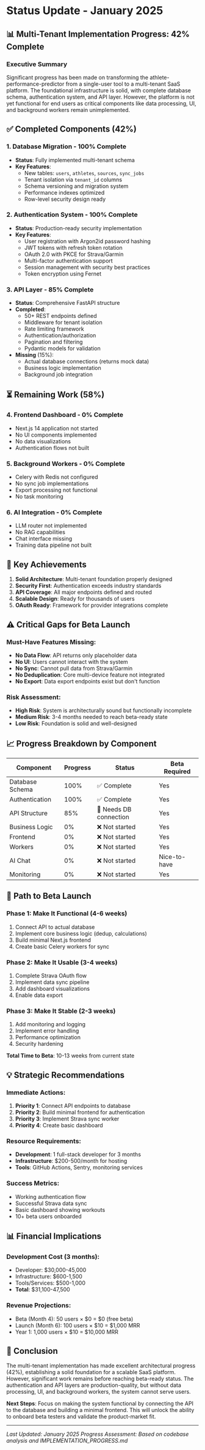 # Status Update - January 2025

## 📊 Multi-Tenant Implementation Progress: 42% Complete

### Executive Summary
Significant progress has been made on transforming the athlete-performance-predictor from a single-user tool to a multi-tenant SaaS platform. The foundational infrastructure is solid, with complete database schema, authentication system, and API layer. However, the platform is not yet functional for end users as critical components like data processing, UI, and background workers remain unimplemented.

## ✅ Completed Components (42%)

### 1. Database Migration - 100% Complete
- **Status**: Fully implemented multi-tenant schema
- **Key Features**:
  - New tables: `users`, `athletes`, `sources`, `sync_jobs`
  - Tenant isolation via `tenant_id` columns
  - Schema versioning and migration system
  - Performance indexes optimized
  - Row-level security design ready

### 2. Authentication System - 100% Complete
- **Status**: Production-ready security implementation
- **Key Features**:
  - User registration with Argon2id password hashing
  - JWT tokens with refresh token rotation
  - OAuth 2.0 with PKCE for Strava/Garmin
  - Multi-factor authentication support
  - Session management with security best practices
  - Token encryption using Fernet

### 3. API Layer - 85% Complete
- **Status**: Comprehensive FastAPI structure
- **Completed**:
  - 50+ REST endpoints defined
  - Middleware for tenant isolation
  - Rate limiting framework
  - Authentication/authorization
  - Pagination and filtering
  - Pydantic models for validation
- **Missing** (15%):
  - Actual database connections (returns mock data)
  - Business logic implementation
  - Background job integration

## ⏳ Remaining Work (58%)

### 4. Frontend Dashboard - 0% Complete
- Next.js 14 application not started
- No UI components implemented
- No data visualizations
- Authentication flows not built

### 5. Background Workers - 0% Complete
- Celery with Redis not configured
- No sync job implementations
- Export processing not functional
- No task monitoring

### 6. AI Integration - 0% Complete
- LLM router not implemented
- No RAG capabilities
- Chat interface missing
- Training data pipeline not built

## 🎯 Key Achievements

1. **Solid Architecture**: Multi-tenant foundation properly designed
2. **Security First**: Authentication exceeds industry standards
3. **API Coverage**: All major endpoints defined and routed
4. **Scalable Design**: Ready for thousands of users
5. **OAuth Ready**: Framework for provider integrations complete

## ⚠️ Critical Gaps for Beta Launch

### Must-Have Features Missing:
- **No Data Flow**: API returns only placeholder data
- **No UI**: Users cannot interact with the system
- **No Sync**: Cannot pull data from Strava/Garmin
- **No Deduplication**: Core multi-device feature not integrated
- **No Export**: Data export endpoints exist but don't function

### Risk Assessment:
- **High Risk**: System is architecturally sound but functionally incomplete
- **Medium Risk**: 3-4 months needed to reach beta-ready state
- **Low Risk**: Foundation is solid and well-designed

## 📈 Progress Breakdown by Component

| Component | Progress | Status | Beta Required |
|-----------|----------|---------|---------------|
| Database Schema | 100% | ✅ Complete | Yes |
| Authentication | 100% | ✅ Complete | Yes |
| API Structure | 85% | 🔄 Needs DB connection | Yes |
| Business Logic | 0% | ❌ Not started | Yes |
| Frontend | 0% | ❌ Not started | Yes |
| Workers | 0% | ❌ Not started | Yes |
| AI Chat | 0% | ❌ Not started | Nice-to-have |
| Monitoring | 0% | ❌ Not started | Yes |

## 🚀 Path to Beta Launch

### Phase 1: Make It Functional (4-6 weeks)
1. Connect API to actual database
2. Implement core business logic (dedup, calculations)
3. Build minimal Next.js frontend
4. Create basic Celery workers for sync

### Phase 2: Make It Usable (3-4 weeks)
1. Complete Strava OAuth flow
2. Implement data sync pipeline
3. Add dashboard visualizations
4. Enable data export

### Phase 3: Make It Stable (2-3 weeks)
1. Add monitoring and logging
2. Implement error handling
3. Performance optimization
4. Security hardening

**Total Time to Beta**: 10-13 weeks from current state

## 💡 Strategic Recommendations

### Immediate Actions:
1. **Priority 1**: Connect API endpoints to database
2. **Priority 2**: Build minimal frontend for authentication
3. **Priority 3**: Implement Strava sync worker
4. **Priority 4**: Create basic dashboard

### Resource Requirements:
- **Development**: 1 full-stack developer for 3 months
- **Infrastructure**: $200-500/month for hosting
- **Tools**: GitHub Actions, Sentry, monitoring services

### Success Metrics:
- Working authentication flow
- Successful Strava data sync
- Basic dashboard showing workouts
- 10+ beta users onboarded

## 📊 Financial Implications

### Development Cost (3 months):
- Developer: $30,000-45,000
- Infrastructure: $600-1,500
- Tools/Services: $500-1,000
- **Total**: $31,100-47,500

### Revenue Projections:
- Beta (Month 4): 50 users × $0 = $0 (free beta)
- Launch (Month 6): 100 users × $10 = $1,000 MRR
- Year 1: 1,000 users × $10 = $10,000 MRR

## 🎯 Conclusion

The multi-tenant implementation has made excellent architectural progress (42%), establishing a solid foundation for a scalable SaaS platform. However, significant work remains before reaching beta-ready status. The authentication and API layers are production-quality, but without data processing, UI, and background workers, the system cannot serve users.

**Next Steps**: Focus on making the system functional by connecting the API to the database and building a minimal frontend. This will unlock the ability to onboard beta testers and validate the product-market fit.

---

*Last Updated: January 2025*
*Progress Assessment: Based on codebase analysis and IMPLEMENTATION_PROGRESS.md*